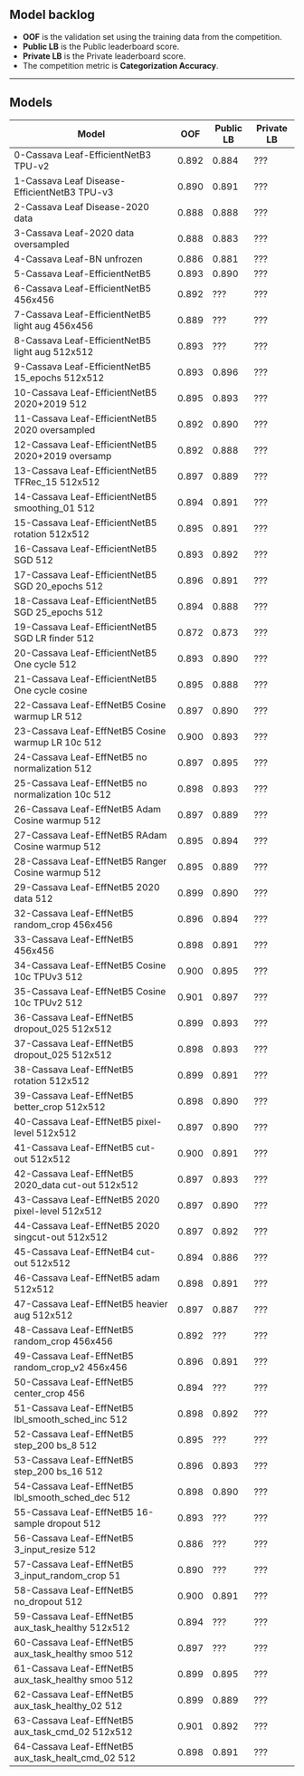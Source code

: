 ## Model backlog
- **OOF** is the validation set using the training data from the competition.
- **Public LB** is the Public leaderboard score.
- **Private LB** is the Private leaderboard score.
- The competition metric is **Categorization Accuracy**.

---

## Models

| Model | OOF | Public LB | Private LB |
|-------|------------|-----------|------------|
| 0-Cassava Leaf-EfficientNetB3 TPU-v2 | 0.892 | 0.884 | ??? |
| 1-Cassava Leaf Disease-EfficientNetB3 TPU-v3 | 0.890 | 0.891 | ??? |
| 2-Cassava Leaf Disease-2020 data | 0.888 | 0.888 | ??? |
| 3-Cassava Leaf-2020 data oversampled | 0.888 | 0.883 | ??? |
| 4-Cassava Leaf-BN unfrozen | 0.886 | 0.881 | ??? |
| 5-Cassava Leaf-EfficientNetB5 | 0.893 | 0.890 | ??? |
| 6-Cassava Leaf-EfficientNetB5 456x456 | 0.892 | ??? | ??? |
| 7-Cassava Leaf-EfficientNetB5 light aug 456x456 | 0.889 | ??? | ??? |
| 8-Cassava Leaf-EfficientNetB5 light aug 512x512 | 0.893 | ??? | ??? |
| 9-Cassava Leaf-EfficientNetB5 15_epochs 512x512 | 0.893 | 0.896 | ??? |
| 10-Cassava Leaf-EfficientNetB5 2020+2019 512 | 0.895 | 0.893 | ??? |
| 11-Cassava Leaf-EfficientNetB5 2020 oversampled | 0.892 | 0.890 | ??? |
| 12-Cassava Leaf-EfficientNetB5 2020+2019 oversamp | 0.892 | 0.888 | ??? |
| 13-Cassava Leaf-EfficientNetB5 TFRec_15 512x512 | 0.897 | 0.889 | ??? |
| 14-Cassava Leaf-EfficientNetB5 smoothing_01 512 | 0.894 | 0.891 | ??? |
| 15-Cassava Leaf-EfficientNetB5 rotation 512x512 | 0.895 | 0.891 | ??? |
| 16-Cassava Leaf-EfficientNetB5 SGD 512 | 0.893 | 0.892 | ??? |
| 17-Cassava Leaf-EfficientNetB5 SGD 20_epochs 512 | 0.896 | 0.891 | ??? |
| 18-Cassava Leaf-EfficientNetB5 SGD 25_epochs 512 | 0.894 | 0.888 | ??? |
| 19-Cassava Leaf-EfficientNetB5 SGD LR finder 512 | 0.872 | 0.873 | ??? |
| 20-Cassava Leaf-EfficientNetB5 One cycle 512 | 0.893 | 0.890 | ??? |
| 21-Cassava Leaf-EfficientNetB5 One cycle cosine | 0.895 | 0.888 | ??? |
| 22-Cassava Leaf-EffNetB5 Cosine warmup LR 512 | 0.897 | 0.890 | ??? |
| 23-Cassava Leaf-EffNetB5 Cosine warmup LR 10c 512 | 0.900 | 0.893 | ??? |
| 24-Cassava Leaf-EffNetB5 no normalization 512 | 0.897 | 0.895 | ??? |
| 25-Cassava Leaf-EffNetB5 no normalization 10c 512 | 0.898 | 0.893 | ??? |
| 26-Cassava Leaf-EffNetB5 Adam Cosine warmup 512 | 0.897 | 0.889 | ??? |
| 27-Cassava Leaf-EffNetB5 RAdam Cosine warmup 512 | 0.895 | 0.894 | ??? |
| 28-Cassava Leaf-EffNetB5 Ranger Cosine warmup 512 | 0.895 | 0.889 | ??? |
| 29-Cassava Leaf-EffNetB5 2020 data 512 | 0.899 | 0.890 | ??? |
| 32-Cassava Leaf-EffNetB5 random_crop 456x456 | 0.896 | 0.894 | ??? |
| 33-Cassava Leaf-EffNetB5 456x456 | 0.898 | 0.891 | ??? |
| 34-Cassava Leaf-EffNetB5 Cosine 10c TPUv3 512 | 0.900 | 0.895 | ??? |
| 35-Cassava Leaf-EffNetB5 Cosine 10c TPUv2 512 | 0.901 | 0.897 | ??? |
| 36-Cassava Leaf-EffNetB5 dropout_025 512x512 | 0.899 | 0.893 | ??? |
| 37-Cassava Leaf-EffNetB5 dropout_025 512x512 | 0.898 | 0.893 | ??? |
| 38-Cassava Leaf-EffNetB5 rotation 512x512 | 0.899 | 0.891 | ??? |
| 39-Cassava Leaf-EffNetB5 better_crop 512x512 | 0.898 | 0.890 | ??? |
| 40-Cassava Leaf-EffNetB5 pixel-level 512x512 | 0.897 | 0.890 | ??? |
| 41-Cassava Leaf-EffNetB5 cut-out 512x512 | 0.900 | 0.891 | ??? |
| 42-Cassava Leaf-EffNetB5 2020_data cut-out 512x512 | 0.897 | 0.893 | ??? |
| 43-Cassava Leaf-EffNetB5 2020 pixel-level 512x512 | 0.897 | 0.890 | ??? |
| 44-Cassava Leaf-EffNetB5 2020 singcut-out 512x512 | 0.897 | 0.892 | ??? |
| 45-Cassava Leaf-EffNetB4 cut-out 512x512 | 0.894 | 0.886 | ??? |
| 46-Cassava Leaf-EffNetB5 adam 512x512 | 0.898 | 0.891 | ??? |
| 47-Cassava Leaf-EffNetB5 heavier aug 512x512 | 0.897 | 0.887 | ??? |
| 48-Cassava Leaf-EffNetB5 random_crop 456x456 | 0.892 | ??? | ??? |
| 49-Cassava Leaf-EffNetB5 random_crop_v2 456x456 | 0.896 | 0.891 | ??? |
| 50-Cassava Leaf-EffNetB5 center_crop 456 | 0.894 | ??? | ??? |
| 51-Cassava Leaf-EffNetB5 lbl_smooth_sched_inc 512 | 0.898 | 0.892 | ??? |
| 52-Cassava Leaf-EffNetB5 step_200 bs_8 512 | 0.895 | ??? | ??? |
| 53-Cassava Leaf-EffNetB5 step_200 bs_16 512 | 0.896 | 0.893 | ??? |
| 54-Cassava Leaf-EffNetB5 lbl_smooth_sched_dec 512 | 0.898 | 0.890 | ??? |
| 55-Cassava Leaf-EffNetB5 16-sample dropout 512 | 0.893 | ??? | ??? |
| 56-Cassava Leaf-EffNetB5 3_input_resize 512 | 0.886 | ??? | ??? |
| 57-Cassava Leaf-EffNetB5 3_input_random_crop 51 | 0.890 | ??? | ??? |
| 58-Cassava Leaf-EffNetB5 no_dropout 512 | 0.900 | 0.891 | ??? |
| 59-Cassava Leaf-EffNetB5 aux_task_healthy 512x512 | 0.894 | ??? | ??? |
| 60-Cassava Leaf-EffNetB5 aux_task_healthy smoo 512 | 0.897 | ??? | ??? |
| 61-Cassava Leaf-EffNetB5 aux_task_healthy smoo 512 | 0.899 | 0.895 | ??? |
| 62-Cassava Leaf-EffNetB5 aux_task_healthy_02 512 | 0.899 | 0.889 | ??? |
| 63-Cassava Leaf-EffNetB5 aux_task_cmd_02 512x512 | 0.901 | 0.892 | ??? |
| 64-Cassava Leaf-EffNetB5 aux_task_healt_cmd_02 512 | 0.898 | 0.891 | ??? |
